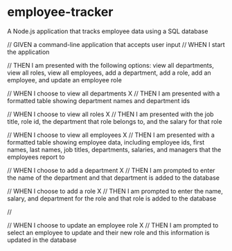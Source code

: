 # employee-tracker
A Node.js application that tracks employee data using a SQL database


// GIVEN a command-line application that accepts user input
// WHEN I start the application

// THEN I am presented with the following options: view all departments, view all roles, view all employees, add a department, add a role, add an employee, and update an employee role

// WHEN I choose to view all departments X
// THEN I am presented with a formatted table showing department names and department ids

// WHEN I choose to view all roles X
// THEN I am presented with the job title, role id, the department that role belongs to, and the salary for that role

// WHEN I choose to view all employees X
// THEN I am presented with a formatted table showing employee data, including employee ids, first names, last names, job titles, departments, salaries, and managers that the employees report to

// WHEN I choose to add a department X
// THEN I am prompted to enter the name of the department and that department is added to the database

// WHEN I choose to add a role X
// THEN I am prompted to enter the name, salary, and department for the role and that role is added to the database

// 


// WHEN I choose to update an employee role X
// THEN I am prompted to select an employee to update and their new role and this information is updated in the database 